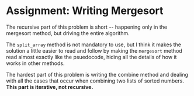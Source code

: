 # Assignment: Writing Mergesort

The recursive part of this problem is short -- happening only in the mergesort method, but driving the entire algorithm.

The `split_array` method is not mandatory to use, but I think it makes the solution a little easier to read and follow by making the `mergesort` method read almost exactly like the psuedocode, hiding all the details of how it works in other methods.

The hardest part of this problem is writing the combine method and dealing with all the cases that occur when combining two lists of sorted numbers. **This part is iterative, not recursive.**
